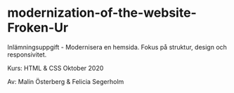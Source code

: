 # modernization-of-the-website-Froken-Ur

Inlämningsuppgift - Modernisera en hemsida. 
Fokus på struktur, design och responsivitet.

Kurs: HTML & CSS Oktober 2020

Av: Malin Österberg & Felicia Segerholm 

